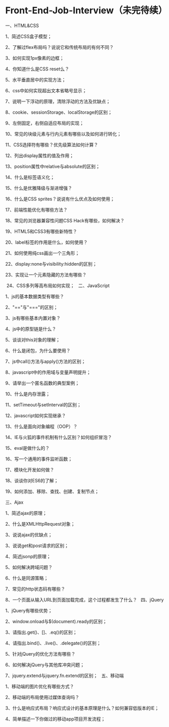 # Front-End-Job-Interview（未完待续）

一、HTML&CSS

  1、简述CSS盒子模型；
	
  2、了解过flex布局吗？说说它和传统布局的有何不同？
	
  3、如何实现1px像素的边框；
	
  4、你知道什么是CSS reset么？
	
  5、水平垂直居中的实现方法；
	
  6、css中如何实现超出文本省略号显示；
	
  7、说明一下浮动的原理，清除浮动的方法及优缺点；
	
  8、cookie、sessionStorage、localStorage的区别；
	
  9、左侧固定，右侧自适应布局的实现；
	
  10、常见的块级元素与行内元素有哪些以及如何进行转化；
	
  11、CSS选择符有哪些？优先级算法如何计算？
	
  12、列出display属性的值及作用；
	
  13、position属性中relative与absolute的区别；
	
  14、什么是标签语义化；
	
  15、什么是优雅降级与渐进增强？
	
  16、什么是CSS sprites？说说有什么优点及如何使用；
	
  17、前端性能优化有哪些方法？
	
  18、常见的浏览器兼容性问题CSS Hack有哪些，如何解决？
	
  19、HTML5和CSS3有哪些新特性？
	
  20、label标签的作用是什么，如何使用？
	
  21、如何使用纯css画出一个三角形；
	
  22、display:none与visibility:hidden的区别；
	
  23、实现让一个元素隐藏的方法有哪些？
	
  24、CSS多列等高布局如何实现；
  
二、JavaScript

  1、js的基本数据类型有哪些？
	
  2、"=="与"==="的区别；
	
  3、js有哪些基本内置对象？
	
  4、js中的原型链是什么？
	
  5、谈谈对this对象的理解；
	
  6、什么是闭包，为什么要使用？
	
  7、js中call()方法与apply()方法的区别；
	
  8、javascript中的作用域与变量声明提升；
	
  9、请举出一个匿名函数的典型案例；
	
  10、什么是内存泄露；
	
  11、setTimeout与setInterval的区别；
	
  12、javascript如何实现继承？
	
  13、什么是面向对象编程（OOP）？
	
  14、IE与火狐的事件机制有什么区别？如何组织冒泡？
	
  15、eval是做什么的？
	
  16、写一个通用的事件监听函数；
	
  17、模块化开发如何做？
	
  18、谈谈你对ES6的了解；
	
  19、如何添加、移除、查找、创建、复制节点；
  
三、Ajax

  1、简述ajax的原理；
	
  2、什么是XMLHttpRequest对象；
	
  3、说说ajax的优缺点；
	
  3、说说get和post请求的区别；
	
  4、简述jsonp的原理；
	
  5、如何解决跨域问题？
	
  6、什么是同源策略；
	
  7、常见的http状态码有哪些？
	
  8、一个页面从输入URL到页面加载完成，这个过程都发生了什么？
  
四、jQuery

  1、jQuery有哪些优势；
	
  2、window.onload与$(document).ready的区别；
	
  3、请指出.get()、[]、.eq()的区别；
	
  4、请指出.bind()、.live()、.delegate()的区别；
	
  5、针对jQuery的优化方法有哪些？
	
  6、如何解决jQuery与其他库冲突问题；
	
  7、jquery.extend与jquery.fn.extend的区别；
  
五、移动端

  1、移动端的图片优化有哪些方式？
	
  2、移动端的布局使用过媒体查询吗？
	
  3、什么是响应式布局？响应式设计的基本原理是什么？如何兼容低版本的IE；
	
  4、简单描述一下你做过的移动app项目开发流程；
